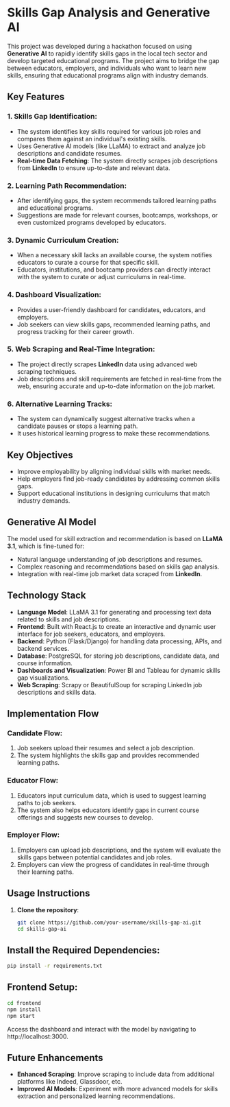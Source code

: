 # Skills Gap Analysis and Generative AI

This project was developed during a hackathon focused on using **Generative AI** to rapidly identify skills gaps in the local tech sector and develop targeted educational programs. The project aims to bridge the gap between educators, employers, and individuals who want to learn new skills, ensuring that educational programs align with industry demands.

## Key Features

### 1. Skills Gap Identification:
- The system identifies key skills required for various job roles and compares them against an individual's existing skills.
- Uses Generative AI models (like LLaMA) to extract and analyze job descriptions and candidate resumes.
- **Real-time Data Fetching**: The system directly scrapes job descriptions from **LinkedIn** to ensure up-to-date and relevant data.

### 2. Learning Path Recommendation:
- After identifying gaps, the system recommends tailored learning paths and educational programs.
- Suggestions are made for relevant courses, bootcamps, workshops, or even customized programs developed by educators.

### 3. Dynamic Curriculum Creation:
- When a necessary skill lacks an available course, the system notifies educators to curate a course for that specific skill.
- Educators, institutions, and bootcamp providers can directly interact with the system to curate or adjust curriculums in real-time.

### 4. Dashboard Visualization:
- Provides a user-friendly dashboard for candidates, educators, and employers.
- Job seekers can view skills gaps, recommended learning paths, and progress tracking for their career growth.

### 5. Web Scraping and Real-Time Integration:
- The project directly scrapes **LinkedIn** data using advanced web scraping techniques.
- Job descriptions and skill requirements are fetched in real-time from the web, ensuring accurate and up-to-date information on the job market.

### 6. Alternative Learning Tracks:
- The system can dynamically suggest alternative tracks when a candidate pauses or stops a learning path.
- It uses historical learning progress to make these recommendations.

## Key Objectives
- Improve employability by aligning individual skills with market needs.
- Help employers find job-ready candidates by addressing common skills gaps.
- Support educational institutions in designing curriculums that match industry demands.

## Generative AI Model
The model used for skill extraction and recommendation is based on **LLaMA 3.1**, which is fine-tuned for:
- Natural language understanding of job descriptions and resumes.
- Complex reasoning and recommendations based on skills gap analysis.
- Integration with real-time job market data scraped from **LinkedIn**.

## Technology Stack
- **Language Model**: LLaMA 3.1 for generating and processing text data related to skills and job descriptions.
- **Frontend**: Built with React.js to create an interactive and dynamic user interface for job seekers, educators, and employers.
- **Backend**: Python (Flask/Django) for handling data processing, APIs, and backend services.
- **Database**: PostgreSQL for storing job descriptions, candidate data, and course information.
- **Dashboards and Visualization**: Power BI and Tableau for dynamic skills gap visualizations.
- **Web Scraping**: Scrapy or BeautifulSoup for scraping LinkedIn job descriptions and skills data.

## Implementation Flow

### Candidate Flow:
1. Job seekers upload their resumes and select a job description.
2. The system highlights the skills gap and provides recommended learning paths.

### Educator Flow:
1. Educators input curriculum data, which is used to suggest learning paths to job seekers.
2. The system also helps educators identify gaps in current course offerings and suggests new courses to develop.

### Employer Flow:
1. Employers can upload job descriptions, and the system will evaluate the skills gaps between potential candidates and job roles.
2. Employers can view the progress of candidates in real-time through their learning paths.

## Usage Instructions

1. **Clone the repository**:
   ```bash
   git clone https://github.com/your-username/skills-gap-ai.git
   cd skills-gap-ai
## Install the Required Dependencies:

```bash
pip install -r requirements.txt
```

## Frontend Setup:
```bash
cd frontend
npm install
npm start
```
Access the dashboard and interact with the model by navigating to http://localhost:3000.

## Future Enhancements

- **Enhanced Scraping**: Improve scraping to include data from additional platforms like Indeed, Glassdoor, etc.
- **Improved AI Models**: Experiment with more advanced models for skills extraction and personalized learning recommendations.



